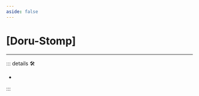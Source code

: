 ```yaml
---
aside: false
---
```

# <py>[Doru-Stomp]</py>

---

<!-- =================================================== -->
<!-- =================================================== -->
<!-- =================================================== -->
<!-- =================================================== -->
<!-- =================================================== -->
::: details 🛠

-

:::
